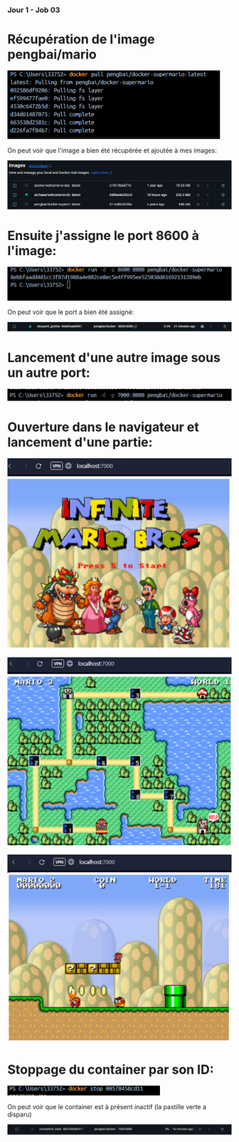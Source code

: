 ### Jour 1 - Job 03

# Récupération de l'image pengbai/mario

![pengbai](pengbai.PNG)

On peut voir que l'image a bien été récupérée et ajoutée à mes images:

![pengbai](pengbai2.PNG)

# Ensuite j'assigne le port 8600 à l'image:

![pengbai](pengbai3.PNG)

On peut voir que le port a bien été assigné:

![pengbai](pengbai4.PNG)

# Lancement d'une autre image sous un autre port:

![pengbai](pengbai5.PNG)

# Ouverture dans le navigateur et lancement d'une partie:

![pengbai](pengbai6.PNG)

![pengbai](pengbai7.PNG)

![pengbai](pengbai8.PNG)

# Stoppage du container par son ID:

![pengbai](pengbai9.PNG)

On peut voir que le container est à présent inactif (la pastille verte a disparu)


![pengbai](pengbai10.PNG)









